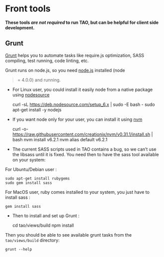 <!--
created_at: '2014-01-15 09:37:11'
updated_at: '2016-08-02 16:39:46'
authors:
    - 'Bertrand Chevrier'
tags:
    - 'Documentation for core components'
-->

Front tools
===========

**These tools *are not required* to run TAO, but can be helpful for client side development.**

Grunt
-----

[Grunt](http://gruntjs.com/) helps you to automate tasks like require.js optimization, SASS compiling, test running, code linting, etc.

Grunt runs on node.js, so you need [node.js](https://nodejs.org/en/download/) installed (node <br/>
>= 4.0.0) and running.

- For Linux user, you could install it easily node from a native package using [nodesource](https://github.com/nodesource/distributions)

    curl -sL https://deb.nodesource.com/setup_6.x | sudo -E bash -
    sudo apt-get install -y nodejs

- If you want node only for your user, you can install it using [nvm](https://github.com/creationix/nvm)

    curl -o- https://raw.githubusercontent.com/creationix/nvm/v0.31.1/install.sh | bash
    nvm install v6.2.1
    nvm alias default v6.2.1

- The current SASS scripts used in TAO contains a bug, so we can’t use the libsass until it is fixed. You need then to have the sass tool available on your system:<br/>

For Ubuntu/Debian user :

    sudo apt-get install rubygems
    sudo gem install sass

For MacOS user, ruby comes installed to your system, you just have to install sass :

    gem install sass

- Then to install and set up Grunt :

    cd tao/views/build
    npm install

Then you should be able to see available grunt tasks from the `tao/views/build` directory:

    grunt --help

